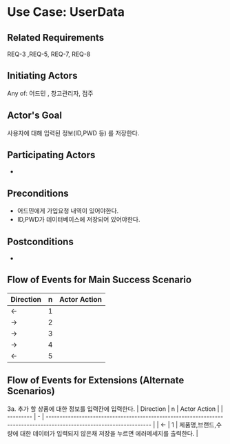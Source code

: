 # Use Case: UserData

## **Related Requirements**

REQ-3 ,REQ-5, REQ-7, REQ-8

## **Initiating Actors**

Any of: 어드민 , 창고관리자, 점주

## **Actor's Goal**

사용자에 대해 입력된 정보(ID,PWD 등) 를 저장한다.

## **Participating Actors**

 - 

## **Preconditions**

- 어드민에게 가입요청 내역이 있어야한다.
- ID,PWD가 데이터베이스에 저장되어 있어야한다.

## **Postconditions**

- 

## Flow of Events for Main Success Scenario
| Direction | n | Actor Action                                                                                                         |
| --------- | - | -------------------------------------------------------------------------------------------------------------------- |
| ←         | 1 |  |
| →         | 2 | |
| →         | 3 | |
| →         | 4 |  |
| ←         | 5 |  |


## Flow of Events for Extensions (Alternate Scenarios)
3a. 추가 할 상품에 대한 정보를 입력칸에 입력한다.
| Direction | n | Actor Action                                                                                                         |
| --------- | - | -------------------------------------------------------------------------------------------------------------------- |
| ←         | 1 | 제품명,브랜드,수량에 대한 데이터가 입력되지 않은채 저장을 누르면 에러메세지를 출력한다. |


